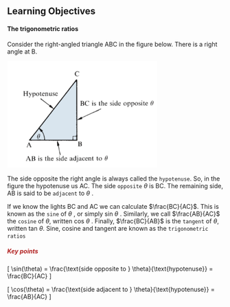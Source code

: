 ## Learning Objectives

#### The trigonometric ratios

Consider the right-angled triangle ABC in the figure below.
There is a right angle at B.

<img src="./Figure 22.1.png" width="350px"/>

The side opposite the right angle is always called the `hypotenuse`.
So, in the figure the hypotenuse us AC. The side `opposite` _θ_ is BC. The remaining side, AB is said to be `adjacent` to _θ_ .

If we know the lights BC and AC we can calculate $\frac{BC}{AC}$.
This is known as the `sine` of _θ_ , or simply sin _θ_ . Similarly, we call $\frac{AB}{AC}$ the `cosine` of _θ_, written cos _θ_ .
Finally, $\frac{BC}{AB}$ is the `tangent` of _θ_, written tan _θ_.
Sine, cosine and tangent are known as the `trigonometric ratios`

<h5 style="color:FireBrick;">Key points</h5>

\[
\sin(\theta) = \frac{\text{side opposite to } \theta}{\text{hypotenuse}} = \frac{BC}{AC}
\]

\[
\cos(\theta) = \frac{\text{side adjacent to } \theta}{\text{hypotenuse}} = \frac{AB}{AC}
\]
